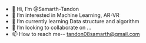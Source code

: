 - 👋 Hi, I’m @Samarth-Tandon
- 👀 I’m interested in Machine Learning, AR-VR
- 🌱 I’m currently learning Data structure and algorithm
- 💞️ I’m looking to collaborate on ...
- 📫 How to reach me-- tandon08samarth@gmail.com

<!---
Samarth-Tandon/Samarth-Tandon is a ✨ special ✨ repository because its `README.md` (this file) appears on your GitHub profile.
You can click the Preview link to take a look at your changes.
--->
